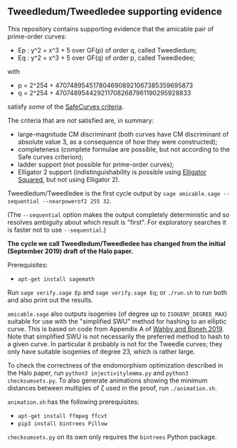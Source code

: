 Tweedledum/Tweedledee supporting evidence
-----------------------------------------

This repository contains supporting evidence that the amicable pair of
prime-order curves:

* Ep : y^2 = x^3 + 5 over GF(p) of order q, called Tweedledum;
* Eq : y^2 = x^3 + 5 over GF(q) of order p, called Tweedledee;

with

* p = 2^254 + 4707489545178046908921067385359695873
* q = 2^254 + 4707489544292117082687961190295928833

satisfy *some* of the [SafeCurves criteria](https://safecurves.cr.yp.to/index.html).

The criteria that are *not* satisfied are, in summary:

* large-magnitude CM discriminant (both curves have CM discriminant of absolute value 3,
  as a consequence of how they were constructed);
* completeness (complete formulae are possible, but not according to the Safe curves
  criterion);
* ladder support (not possible for prime-order curves);
* Elligator 2 support (indistinguishability is possible using
  [Elligator Squared](https://ifca.ai/pub/fc14/paper_25.pdf), but not using Elligator 2).

Tweedledum/Tweedledee is the first cycle output by
``sage amicable.sage --sequential --nearpowerof2 255 32``.

(The `--sequential` option makes the output completely deterministic and so resolves
ambiguity about which result is "first". For exploratory searches it is faster not to
use `--sequential`.)

**The cycle we call Tweedledum/Tweedledee has changed from the initial (September 2019) draft of the Halo paper.**

Prerequisites:

* ``apt-get install sagemath``

Run ``sage verify.sage Ep`` and ``sage verify.sage Eq``; or ``./run.sh`` to run both
and also print out the results.

``amicable.sage`` also outputs isogenies (of degree up to ``ISOGENY_DEGREE_MAX``) suitable
for use with the "simplified SWU" method for hashing to an elliptic curve. This is based
on code from Appendix A of [Wahby and Boneh 2019](https://eprint.iacr.org/2019/403.pdf).
Note that simplified SWU is not necessarily the preferred method to hash to a given curve.
In particular it probably is not for the Tweedle curves; they only have suitable isogenies
of degree 23, which is rather large.

To check the correctness of the endomorphism optimization described in the Halo paper, run
``python3 injectivitylemma.py`` and ``python3 checksumsets.py``. To also generate animations
showing the minimum distances between multiples of ζ used in the proof, run ``./animation.sh``.

``animation.sh`` has the following prerequisites:

* ``apt-get install ffmpeg ffcvt``
* ``pip3 install bintrees Pillow``

``checksumsets.py`` on its own only requires the ``bintrees`` Python package.
